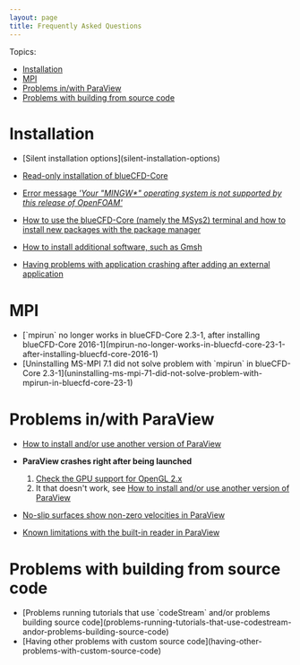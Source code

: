 ```yaml
---
layout: page
title: Frequently Asked Questions
---
```


Topics:
* [Installation](#installation)
* [MPI](#mpi)
* [Problems in/with ParaView](#problems-inwith-paraview)
* [Problems with building from source code](#problems-with-building-from-source-code)


# Installation

  * <div id="silent-installation-options"></div>
    [Silent installation options](silent-installation-options)

  * [Read-only installation of blueCFD-Core](bluecfd-core-read-only-installation)

  * [Error message _'Your "MINGW*" operating system is not supported by this release of OpenFOAM'_](operating-system-is-not-supported-by-this-release-of-OpenFOAM)

  * [How to use the blueCFD-Core (namely the MSys2) terminal and how to install new packages with the package manager](how-to-use-the-blueCFD-Core-namely-MSys2-terminal-and-install-new-packages)

  * [How to install additional software, such as Gmsh](how-to-install-additional-software-such-as-gmsh)

  * [Having problems with application crashing after adding an external application](having-problems-application-crashing-after-adding-external-application)


# MPI

  * <div id="mpirun-no-longer-works-in-bluecfd-core-23-1-after-installing-bluecfd-core-2016-1"></div>
    [`mpirun` no longer works in blueCFD-Core 2.3-1, after installing blueCFD-Core 2016-1](mpirun-no-longer-works-in-bluecfd-core-23-1-after-installing-bluecfd-core-2016-1)

  * <div id="uninstalling-ms-mpi-71-did-not-solve-problem-with-mpirun-in-bluecfd-core-23-1"></div>
    [Uninstalling MS-MPI 7.1 did not solve problem with `mpirun` in blueCFD-Core 2.3-1](uninstalling-ms-mpi-71-did-not-solve-problem-with-mpirun-in-bluecfd-core-23-1)


# Problems in/with ParaView

  * [How to install and/or use another version of ParaView](how-to-use-another-version-of-ParaView)

  * **ParaView crashes right after being launched**
    1. [Check the GPU support for OpenGL 2.x](check-gpu-support-for-opengl-2)
    2. It that doesn't work, see [How to install and/or use another version of ParaView](how-to-use-another-version-of-ParaView)

  * [No-slip surfaces show non-zero velocities in ParaView](no-slip-surfaces-show-non-zero-velocities-in-paraview)

  * [Known limitations with the built-in reader in ParaView](known-limitations-in-paraview-internal-reader)


# Problems with building from source code

  * <div id="problems-running-tutorials-that-use-codestream-andor-problems-building-source-code"></div>
    [Problems running tutorials that use `codeStream` and/or problems building source code](problems-running-tutorials-that-use-codestream-andor-problems-building-source-code)

  * <div id="having-other-problems-with-custom-source-code"></div>
    [Having other problems with custom source code](having-other-problems-with-custom-source-code)

